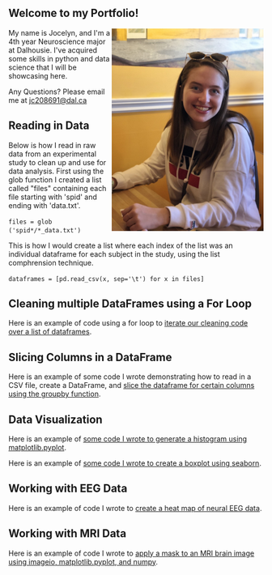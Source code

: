 
## Welcome to my Portfolio!
<img width="300" alt="Portrait2" src="Portrait2.jpeg" align="right">

My name is Jocelyn, and I'm a 4th year Neuroscience major at Dalhousie. I've acquired some skills in python and data science that I will be showcasing here.

Any Questions? Please email me at [jc208691@dal.ca](mailto:jc208691@dal.ca)

## Reading in Data
Below is how I read in raw data from an experimental study to clean up and use for data analysis.
First using the glob function I created a list called "files" containing each file starting with 'spid' and ending with 'data.txt'.

  `files = glob ('spid*/*_data.txt')`

This is how I would create a list where each index of the list was an individual dataframe for each subject in the study, using the list comphrension technique.

  `dataframes = [pd.read_csv(x, sep='\t') for x in files]`

## Cleaning multiple DataFrames using a For Loop
Here is an example of code using a for loop to [iterate our cleaning code over a list of dataframes](Portfolio_Cleaning_Loop.md).

## Slicing Columns in a DataFrame
Here is an example of some code I wrote demonstrating how to read in a CSV file, create a DataFrame, and [slice the dataframe for certain columns using the groupby function](Portfolio_groupby.md).

## Data Visualization
Here is an example of [some code I wrote to generate a histogram using matplotlib.pyplot](PortfolioHistogram.htm).

Here is an example of [some code I wrote to create a boxplot using seaborn](DisneyBoxplot.htm).

## Working with EEG Data
Here is an example of code I wrote to [create a heat map of neural EEG data](PortfolioHeatMaps.htm).

## Working with MRI Data
Here is an example of code I wrote to [apply a mask to an MRI brain image using imageio, matplotlib.pyplot, and numpy](ApplyMask2.htm).
